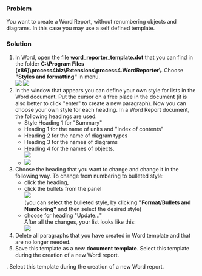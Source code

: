 ### Problem

You want to create a Word Report, without renumbering objects and
diagrams. In this case you may use a self defined template.

### Solution

1.  In Word, open the file **word\_reporter\_template.dot** that you can
    find in the folder **C:\\Program Files
    (x86)\\process4biz\\Extensions\\process4.WordReporter\\**. Choose
    **"Styles and formatting"** in menu.  
    ![](//images.ctfassets.net/utx1h0gfm1om/4aNCCGDCJykCascuUIK8ya/f8c778b8247e69db977e5e4e08d308c5/327967.jpg) ![](//images.ctfassets.net/utx1h0gfm1om/5gEXWRhv44W6kUesawIs40/fa932118b7963c09cbd08befd0d301ac/327974.png)
2.  In the window that appears you can define your own style for lists
    in the Word document. Put the cursor on a free place in the document
    (it is also better to click "enter" to create a new paragraph). Now
    you can choose your own style for each heading. In a Word Report
    document, the following headings are used:
    -   Style Heading 1 for "Summary"
    -   Heading 1 for the name of units and "Index of contents"
    -   Heading 2 for the name of diagram types
    -   Heading 3 for the names of diagrams
    -   Heading 4 for the names of objects.  
        ![](//images.ctfassets.net/utx1h0gfm1om/5qp8t3jO7e0oaY0syuS6cw/6fea7d861ffffbbc79452289ad92195d/327971.png)
    -   ![](//images.ctfassets.net/utx1h0gfm1om/3yAmU7ZRhKiui2oUSaw0ey/021f535dc77594596c7af38d7574a148/327973.png)
3.  Choose the heading that you want to change and change it in the
    following way. To change from numbering to bulleted style:
    -   click the heading,
    -   click the bullets from the panel  
        ![](//images.ctfassets.net/utx1h0gfm1om/5gEXWRhv44W6kUesawIs40/fa932118b7963c09cbd08befd0d301ac/327974.png)  
        (you can select the bulleted style, by clicking
        **"Format/Bullets and Numbering"** and then select the desired
        style)
    -   choose for heading "Update..."  
        After all the changes, your list looks like this:  
        ![](//images.ctfassets.net/utx1h0gfm1om/6Lsy6UPBnieWyMeUQ8EUM6/edd3922f60f9770510b0352c617e53a4/327975.png)
4.  Delete all paragraphs that you have created in Word template and
    that are no longer needed.
5.  Save this template as a new **document template**. Select this
    template during the creation of a new Word report.

. Select this
    template during the creation of a new Word report.

